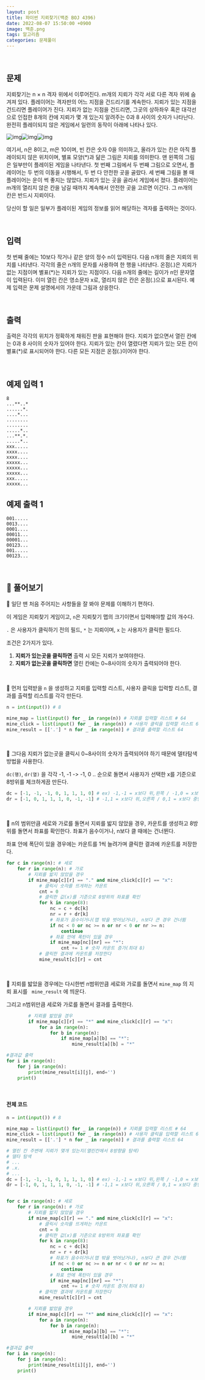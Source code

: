 ```yaml
---
layout: post
title: 파이썬 지뢰찾기(백준 BOJ 4396)
date: 2022-08-07 15:50:00 +0900
image: 백준.png
tags: 알고리즘
categories: 문제풀이
---
```


<br>

## 문제

지뢰찾기는 n × n 격자 위에서 이루어진다. m개의 지뢰가 각각 서로 다른 격자 위에 숨겨져 있다. 플레이어는 격자판의 어느 지점을 건드리기를 계속한다. 지뢰가 있는 지점을 건드리면 플레이어가 진다. 지뢰가 없는 지점을 건드리면, 그곳의 상하좌우 혹은 대각선으로 인접한 8개의 칸에 지뢰가 몇 개 있는지 알려주는 0과 8 사이의 숫자가 나타난다. 완전히 플레이되지 않은 게임에서 일련의 동작이 아래에 나타나 있다.

![img](https://www.acmicpc.net/upload/images3/Image1.gif)![img](https://www.acmicpc.net/upload/images3/Image2.gif)![img](https://www.acmicpc.net/upload/images3/Image3.gif) 

여기서, n은 8이고, m은 10이며, 빈 칸은 숫자 0을 의미하고, 올라가 있는 칸은 아직 플레이되지 않은 위치이며, 별표 모양(*)과 닮은 그림은 지뢰를 의미한다. 맨 왼쪽의 그림은 일부만이 플레이된 게임을 나타낸다. 첫 번째 그림에서 두 번째 그림으로 오면서, 플레이어는 두 번의 이동을 시행해서, 두 번 다 안전한 곳을 골랐다. 세 번째 그림을 볼 때 플레이어는 운이 썩 좋지는 않았다. 지뢰가 있는 곳을 골라서 게임에서 졌다. 플레이어는 m개의 열리지 않은 칸을 남길 때까지 계속해서 안전한 곳을 고르면 이긴다. 그 m개의 칸은 반드시 지뢰이다.

당신이 할 일은 일부가 플레이된 게임의 정보를 읽어 해당하는 격자를 출력하는 것이다.

<br>

## 입력

첫 번째 줄에는 10보다 작거나 같은 양의 정수 n이 입력된다. 다음 n개의 줄은 지뢰의 위치를 나타낸다. 각각의 줄은 n개의 문자를 사용하여 한 행을 나타낸다. 온점(.)은 지뢰가 없는 지점이며 별표(*)는 지뢰가 있는 지점이다. 다음 n개의 줄에는 길이가 n인 문자열이 입력된다. 이미 열린 칸은 영소문자 x로, 열리지 않은 칸은 온점(.)으로 표시된다. 예제 입력은 문제 설명에서의 가운데 그림과 상응한다.

<br>

## 출력

출력은 각각의 위치가 정확하게 채워진 판을 표현해야 한다. 지뢰가 없으면서 열린 칸에는 0과 8 사이의 숫자가 있어야 한다. 지뢰가 있는 칸이 열렸다면 지뢰가 있는 모든 칸이 별표(*)로 표시되어야 한다. 다른 모든 지점은 온점(.)이어야 한다.

<br>

## 예제 입력 1

```
8
...**..*
......*.
....*...
........
........
.....*..
...**.*.
.....*..
xxx.....
xxxx....
xxxx....
xxxxx...
xxxxx...
xxxxx...
xxx.....
xxxxx...
```

## 예제 출력 1

```
001.....
0013....
0001....
00011...
00001...
00123...
001.....
00123...
```

<br>

## 📝 풀어보기

📌 일단 맨 처음 주어지는 사항들을 잘 봐야 문제를 이해하기 편하다.

이 게임은 지뢰찾기 게임이고, `n`은 지뢰찾기 맵의 크기이면서 입력해야할 값의 개수다.

`.` 은 사용자가 클릭하기 전의 필드, `*` 는 지뢰이며, `x` 는 사용자가 클릭한 필드다.

조건은 2가지가 있다.

1. **지뢰가 있는곳을 클릭하면** 출력 시 모든 지뢰가 보여야한다.
2. **지뢰가 없는곳을 클릭하면** 열린 칸에는 0~8사이의 숫자가 출력되어야 한다.

<br>

📌 먼저 입력받을 `n` 을 생성하고 지뢰를 입력할 리스트, 사용자 클릭을 입력할 리스트, 결과를 출력할 리스트를 각각 만든다.

``` python
n = int(input()) # 8

mine_map = list(input() for _ in range(n)) # 지뢰를 입력할 리스트 # 64
mine_click = list(input() for _ in range(n)) # 사용자 클릭을 입력할 리스트 64
mine_result = [['.'] * n for _ in range(n)] # 결과를 출력할 리스트 64
```

<br>

📌 그다음 지뢰가 없는곳을 클릭시 0~8사이의 숫자가 출력되어야 하기 때문에 델타탐색 방법을 사용한다.

`dc(행)`, `dr(열)`  을 각각 -1, -1 -> -1, 0 .. 순으로 돌면서 사용자가 선택한 x를 기준으로 8방위를 체크하게끔 만든다.

``` python
dc = [-1, -1, -1, 0, 1, 1, 1, 0] # ex) -1,-1 = x보다 위,왼쪽 / -1,0 = x보다 위,중앙 
dr = [-1, 0, 1, 1, 1, 0, -1, -1] # -1,1 = x보다 위,오른쪽 / 0,1 = x보다 중앙,오른쪽
```

<br>

📌 n의 범위만큼 세로와 가로를 돌면서 지뢰를 밟지 않았을 경우, 카운트를 생성하고 8방위를 돌면서 좌표를 확인한다. 좌표가 음수이거나, n보다 클 때에는 건너뛴다.

좌표 안에 폭단이 있을 경우에는 카운트를 1씩 늘려가며 클릭한 결과에 카운트를 저장한다.

``` python
for c in range(n): # 세로
    for r in range(n): # 가로 
        # 지뢰를 밟지 않았을 경우
        if mine_map[c][r] == "." and mine_click[c][r] == "x": 
            # 클릭시 숫자를 뜨게하는 카운트
            cnt = 0
            # 클릭한 값(x)를 기준으로 8방위의 좌표를 확인 
            for k in range(8):
                nc = c + dc[k]
                nr = r + dr[k]
                # 좌표가 음수이거나(맵 밖을 벗어났거나), n보다 큰 경우 건너뜀
                if nc < 0 or nc >= n or nr < 0 or nr >= n:
                    continue
                # 좌표 안에 폭탄이 있을 경우
                if mine_map[nc][nr] == "*":
                    cnt += 1 # 숫자 카운트 증가(최대 8)
            # 클릭한 결과에 카운트를 저장한다 
            mine_result[c][r] = cnt
```

<br>

📌 지뢰를 밟았을 경우에는 다시한번 n범위만큼 세로와 가로를 돌면서 `mine_map` 의 지뢰 표시를 ` mine_result` 에 띄운다.

그리고 n범위만큼 세로와 가로를 돌면서 결과를 출력한다.

``` python
        # 지뢰를 밟았을 경우
        if mine_map[c][r] == "*" and mine_click[c][r] == "x":  
            for a in range(n):
                for b in range(n):
                    if mine_map[a][b] == "*":
                        mine_result[a][b] = "*"

#결과값 출력
for i in range(n):
    for j in range(n):
        print(mine_result[i][j], end='')
    print()
```

<br>

#### 전체 코드

``` python
n = int(input()) # 8

mine_map = list(input() for _ in range(n)) # 지뢰를 입력할 리스트 # 64
mine_click = list(input() for _ in range(n)) # 사용자 클릭을 입력할 리스트 64
mine_result = [['.'] * n for _ in range(n)] # 결과를 출력할 리스트 64

# 열린 칸 주변에 지뢰가 몇개 있는지(열린칸에서 8방향을 탐색)
# 델타 탐색
# ...
# .x.
# ...
dc = [-1, -1, -1, 0, 1, 1, 1, 0] # ex) -1,-1 = x보다 위,왼쪽 / -1,0 = x보다 위,중앙 
dr = [-1, 0, 1, 1, 1, 0, -1, -1] # -1,1 = x보다 위,오른쪽 / 0,1 = x보다 중앙,오른쪽


for c in range(n): # 세로
    for r in range(n): # 가로 
        # 지뢰를 밟지 않았을 경우
        if mine_map[c][r] == "." and mine_click[c][r] == "x": 
            # 클릭시 숫자를 뜨게하는 카운트
            cnt = 0
            # 클릭한 값(x)를 기준으로 8방위의 좌표를 확인 
            for k in range(8):
                nc = c + dc[k]
                nr = r + dr[k]
                # 좌표가 음수이거나(맵 밖을 벗어났거나), n보다 큰 경우 건너뜀
                if nc < 0 or nc >= n or nr < 0 or nr >= n:
                    continue
                # 좌표 안에 폭탄이 있을 경우
                if mine_map[nc][nr] == "*":
                    cnt += 1 # 숫자 카운트 증가(최대 8)
            # 클릭한 결과에 카운트를 저장한다 
            mine_result[c][r] = cnt

        # 지뢰를 밟았을 경우
        if mine_map[c][r] == "*" and mine_click[c][r] == "x":  
            for a in range(n):
                for b in range(n):
                    if mine_map[a][b] == "*":
                        mine_result[a][b] = "*"

#결과값 출력
for i in range(n):
    for j in range(n):
        print(mine_result[i][j], end='')
    print()
```

